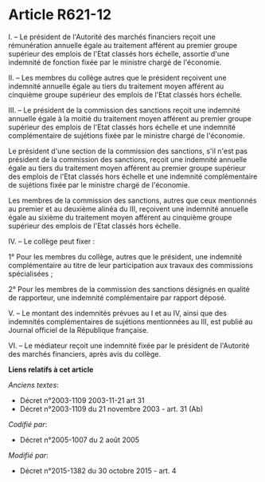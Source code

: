 # Article R621-12

I. – Le président de l'Autorité des marchés financiers reçoit une rémunération annuelle égale au traitement afférent au
premier groupe supérieur des emplois de l'Etat classés hors échelle, assortie d'une indemnité de fonction fixée par le
ministre chargé de l'économie.

II. – Les membres du collège autres que le président reçoivent une indemnité annuelle égale au tiers du traitement moyen
afférent au cinquième groupe supérieur des emplois de l'Etat classés hors échelle.

III. – Le président de la commission des sanctions reçoit une indemnité annuelle égale à la moitié du traitement moyen
afférent au premier groupe supérieur des emplois de l'Etat classés hors échelle et une indemnité complémentaire de sujétions
fixée par le ministre chargé de l'économie.

Le président d'une section de la commission des sanctions, s'il n'est pas président de la commission des sanctions, reçoit
une indemnité annuelle égale au tiers du traitement moyen afférent au premier groupe supérieur des emplois de l'Etat classés
hors échelle et une indemnité complémentaire de sujétions fixée par le ministre chargé de l'économie.

Les membres de la commission des sanctions, autres que ceux mentionnés au premier et au deuxième alinéa du III, reçoivent une
indemnité annuelle égale au sixième du traitement moyen afférent au cinquième groupe supérieur des emplois de l'Etat classés
hors échelle.

IV. – Le collège peut fixer :

1° Pour les membres du collège, autres que le président, une indemnité complémentaire au titre de leur participation aux
travaux des commissions spécialisées ;

2° Pour les membres de la commission des sanctions désignés en qualité de rapporteur, une indemnité complémentaire par
rapport déposé.

V. – Le montant des indemnités prévues au I et au IV, ainsi que des indemnités complémentaires de sujétions mentionnées au
III, est publié au Journal officiel de la République française.

VI. – Le médiateur reçoit une indemnité fixée par le président de l'Autorité des marchés financiers, après avis du collège.

**Liens relatifs à cet article**

_Anciens textes_:

  - Décret n°2003-1109 2003-11-21 art 31
  - Décret n°2003-1109 du 21 novembre 2003 - art. 31 (Ab)

_Codifié par_:

  - Décret n°2005-1007 du 2 août 2005

_Modifié par_:

  - Décret n°2015-1382 du 30 octobre 2015 - art. 4
